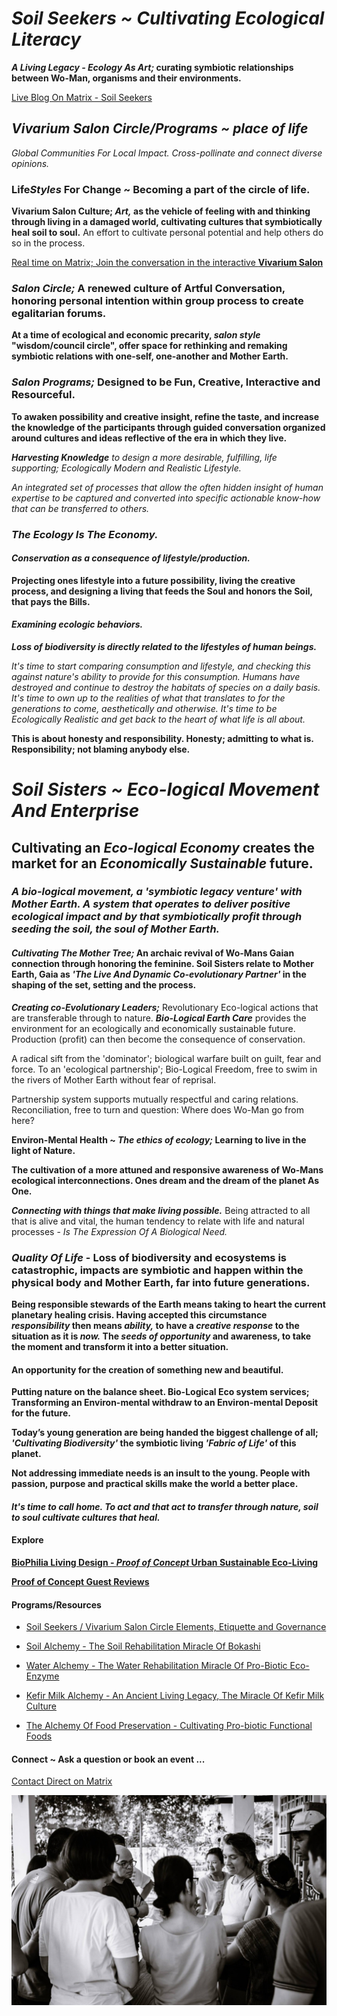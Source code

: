 # *Soil Seekers ~ Cultivating Ecological Literacy*

***A Living Legacy - Ecology As Art;* curating symbiotic relationships between Wo-Man, organisms and their environments.**

[Live Blog On Matrix - Soil Seekers](https://matrix.to/#/!EwezVvVjpxKVCMIuRM:matrix.org?via=matrix.org&via=kde.org&via=converser.eu)

## *Vivarium Salon Circle/Programs ~ place of life*
*Global Communities For Local Impact. Cross-pollinate and connect diverse opinions.*

### Life*Styles* For Change ~ Becoming a part of the circle of life.

**Vivarium Salon Culture; *Art,* as the vehicle of feeling with and thinking through living in a damaged world, cultivating cultures that symbiotically heal soil to soul.** An effort to cultivate personal potential and help others do so in the process.

[Real time on Matrix; Join the conversation in the interactive **Vivarium Salon**](https://matrix.to/#/!LSpVaMCiYQehpJONFF:matrix.org?via=matrix.org&via=t2bot.io&via=stux.chat)

### *Salon Circle;* A renewed culture of Artful Conversation, honoring personal intention within group process to create egalitarian forums.

**At a time of ecological and economic precarity, *salon style* "wisdom/council circle", offer space for rethinking and remaking symbiotic relations with one-self, one-another and Mother Earth.**

### *Salon Programs;* Designed to be Fun, Creative, Interactive and Resourceful.

**To awaken possibility and creative insight, refine the taste, and increase the knowledge of the participants through guided conversation organized around cultures and ideas reflective of the era in which they live.**

***Harvesting Knowledge** to design a more desirable, fulfilling, life supporting; Ecologically Modern and Realistic Lifestyle.*

*An integrated set of processes that allow the often hidden insight of human expertise to be captured and converted into specific actionable know-how that can be transferred to others.*

### *The Ecology Is The Economy.*

#### *Conservation as a consequence of lifestyle/production.*

**Projecting ones lifestyle into a future possibility, living the creative process, and designing a living that feeds the Soul and honors the Soil, that pays the Bills.**

#### *Examining ecologic behaviors.*

***Loss of biodiversity is directly related to the lifestyles of human beings.***

*It's time to start comparing consumption and lifestyle, and checking this against nature's ability to provide for this consumption. Humans have destroyed and continue to destroy the habitats of species on a daily basis. It's time to own up to the realities of what that translates to for the generations to come, aesthetically and otherwise. It's time to be *Ecologically Realistic* and get back to the *heart* of what *life* is all about.* 

**This is about honesty and responsibility. Honesty; admitting to what is. Responsibility; not blaming anybody else.**

# *Soil Sisters ~ Eco-logical Movement And Enterprise*

## Cultivating an *Eco-logical Economy* creates the market for an *Economically Sustainable* future.

### *A bio-logical movement, a 'symbiotic legacy venture' with Mother Earth. A system that operates to deliver positive ecological impact and by that symbiotically profit through seeding the soil, the soul of Mother Earth.*

#### *Cultivating The Mother Tree;* An archaic revival of Wo-Mans Gaian connection through honoring the feminine. Soil Sisters relate to Mother Earth, Gaia as *'The Live And Dynamic Co-evolutionary Partner'* in the shaping of the set, setting and the process.

***Creating co-Evolutionary Leaders;*** Revolutionary Eco-logical actions that are transferable through to nature. ***Bio-Logical Earth Care*** provides the environment for an ecologically and economically sustainable future. Production (profit) can then become the consequence of conservation.

A radical sift from the 'dominator'; biological warfare built on guilt, fear and force. To an 'ecological partnership'; Bio-Logical Freedom, free to swim in the rivers of Mother Earth without fear of reprisal.

Partnership system supports mutually respectful and caring relations. Reconciliation, free to turn and question: Where does Wo-Man go from here?

**Environ-Mental Health ~ *The ethics of ecology;* Learning to live in the light of Nature.**

**The cultivation of a more attuned and responsive awareness of Wo-Mans ecological interconnections. Ones dream and the dream of the planet As One.**

***Connecting with things that make living possible.*** Being attracted to all that is alive and vital, the human tendency to relate with life and natural processes - *Is The Expression Of A Biological Need.*

### *Quality Of Life* - Loss of biodiversity and ecosystems is catastrophic, impacts are symbiotic and happen within the physical body and Mother Earth, far into future generations.

**Being responsible stewards of the Earth means taking to heart the current planetary healing crisis. Having accepted this circumstance *responsibility* then means *ability,* to have a *creative response* to the situation as it is *now.* The *seeds of opportunity* and awareness, to take the moment and transform it into a better situation.**

#### An opportunity for the creation of something new and beautiful.

**Putting nature on the balance sheet. Bio-Logical Eco system services; Transforming an Environ-mental withdraw to an Environ-mental Deposit for the future.**

**Today’s young generation are being handed the biggest challenge of all; *'Cultivating Biodiversity'* the symbiotic living *'Fabric of Life'* of this planet.**

**Not addressing immediate needs is an insult to the young. People with passion, purpose and practical skills make the world a better place.** 

#### *It's time to call home. To act and that act to transfer through nature, soil to soul cultivate cultures that heal.*

#### Explore

[**BioPhilia Living Design - *Proof of Concept* Urban Sustainable Eco-Living**](./bioPhiliaLivingDesignProofOfConcept/creativeEcoLivingProofOfConcept.md)

[**Proof of Concept Guest Reviews**](./bioPhiliaLivingDesignProofOfConcept/proofOfConceptReviews.md)

#### Programs/Resources

- [Soil Seekers / Vivarium Salon Circle Elements, Etiquette and Governance](./lifeStylesForChange/vivariumSalonCircleElements.md)

- [Soil Alchemy - The Soil Rehabilitation Miracle Of Bokashi](./lifeStylesForChange/soilAlchemy.md)

- [Water Alchemy - The Water Rehabilitation Miracle Of Pro-Biotic Eco-Enzyme](./lifeStylesForChange/waterAlchemy.md)

- [Kefir Milk Alchemy - An Ancient Living Legacy, The Miracle Of Kefir Milk Culture](./lifeStylesForChange/kefirMilkAlchemy.md)

- [The Alchemy Of Food Preservation - Cultivating Pro-biotic Functional Foods](./lifeStylesForChange/lactoFermentbBasicMethod.md)

#### Connect ~ Ask a question or book an event ...
[Contact Direct on Matrix](https://matrix.to/#/!ibYXXCkubbZiWtkmhX:matrix.org?via=matrix.org)

![Bokashi Program](./eventGallery/bokashiProgram_web.jpg)
